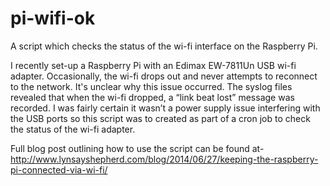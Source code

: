pi-wifi-ok
==========

A script which checks the status of the wi-fi interface on the Raspberry Pi.

I recently set-up a Raspberry Pi with an Edimax EW-7811Un USB wi-fi adapter.  Occasionally, the wi-fi drops out and never attempts to reconnect to the network.  It's unclear why this issue occurred.  The syslog files revealed that when the wi-fi dropped, a “link beat lost” message was recorded. I was fairly certain it wasn’t a power supply issue interfering with the USB ports so this script was to created as part of a cron job to check the status of the wi-fi adapter.

Full blog post outlining how to use the script can be found at- http://www.lynsayshepherd.com/blog/2014/06/27/keeping-the-raspberry-pi-connected-via-wi-fi/
